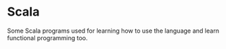 # Scala
Some Scala programs used for learning how to use the language and learn functional programming too.
